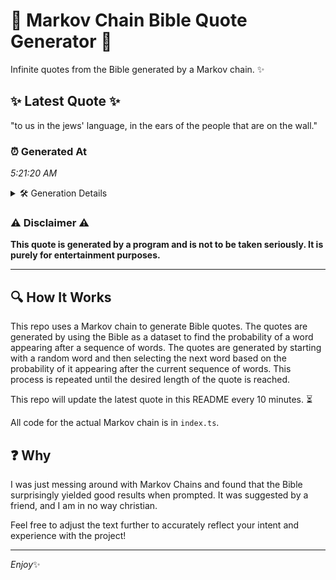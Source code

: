 # 📖 Markov Chain Bible Quote Generator 📖

Infinite quotes from the Bible generated by a Markov chain. ✨

## ✨ Latest Quote ✨
"to us in the jews' language, in the ears of the people that are on the wall."

### ⏰ Generated At
*5:21:20 AM*

<details>
    <summary>🛠️ Generation Details</summary>
    <p>
        <strong>🌱 Seed:</strong> to<br>
        <strong>🔄 Iterations:</strong> 16<br>
        <strong>📜 Context History:</strong><br>[ to ]: us<br>[ to, us ]: in<br>[ to, us, in ]: the<br>[ to, us, in, the ]: jews'<br>[ to, us, in, the, jews' ]: language,<br>[ to, us, in, the, jews', language, ]: in<br>[ us, in, the, jews', language,, in ]: the<br>[ in, the, jews', language,, in, the ]: ears<br>[ the, jews', language,, in, the, ears ]: of<br>[ jews', language,, in, the, ears, of ]: the<br>[ language,, in, the, ears, of, the ]: people<br>[ in, the, ears, of, the, people ]: that<br>[ the, ears, of, the, people, that ]: are<br>[ ears, of, the, people, that, are ]: on<br>[ of, the, people, that, are, on ]: the<br>[ the, people, that, are, on, the ]: wall.<br>
    </p>
</details>

### ⚠️ Disclaimer ⚠️
**This quote is generated by a program and is not to be taken seriously. It is purely for entertainment purposes.**

---

## 🔍 How It Works

This repo uses a Markov chain to generate Bible quotes. The quotes are generated by using the Bible as a dataset to find the probability of a word appearing after a sequence of words. The quotes are generated by starting with a random word and then selecting the next word based on the probability of it appearing after the current sequence of words. This process is repeated until the desired length of the quote is reached.

This repo will update the latest quote in this README every 10 minutes. ⏳

All code for the actual Markov chain is in `index.ts`.

## ❓ Why

I was just messing around with Markov Chains and found that the Bible surprisingly yielded good results when prompted. 
It was suggested by a friend, and I am in no way christian.

Feel free to adjust the text further to accurately reflect your intent and experience with the project!

---

*Enjoy*✨

